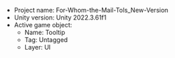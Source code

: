<!-- UNITY CODE ASSIST INSTRUCTIONS START -->
- Project name: For-Whom-the-Mail-Tols_New-Version
- Unity version: Unity 2022.3.61f1
- Active game object:
  - Name: Tooltip
  - Tag: Untagged
  - Layer: UI
<!-- UNITY CODE ASSIST INSTRUCTIONS END -->